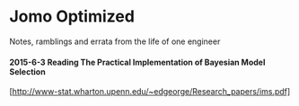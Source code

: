 # Jomo Optimized
Notes, ramblings and errata from the life of one engineer

#### 2015-6-3 Reading The Practical Implementation of Bayesian Model Selection
[http://www-stat.wharton.upenn.edu/~edgeorge/Research_papers/ims.pdf]

